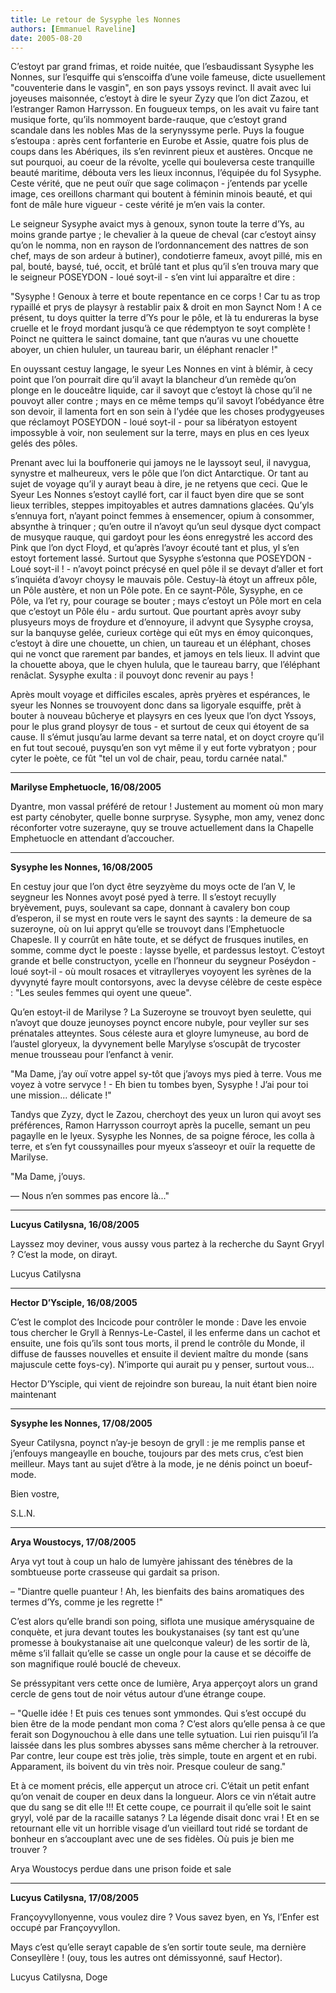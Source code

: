 ```yaml
---
title: Le retour de Sysyphe les Nonnes
authors: [Emmanuel Raveline]
date: 2005-08-20
---
```


C’estoyt par grand frimas, et roide nuitée, que l’esbaudissant Sysyphe les Nonnes, sur l’esquiffe qui s’enscoiffa d’une voile fameuse, dicte usuellement "couventerie dans le vasgin", en son pays yssoys revinct. Il avait avec lui joyeuses maisonnée, c’estoyt à dire le syeur Zyzy que l’on dict Zazou, et l’estranger Ramon Harrysson. En fougueux temps, on les avait vu faire tant musique forte, qu’ils nommoyent barde-rauque, que c’estoyt grand scandale dans les nobles Mas de la serynyssyme perle. Puys la fougue s’estoupa : après cent forfanterie en Eurobe et Assie, quatre fois plus de coups dans les Abériques, ils s’en revinrent pieux et austères. Oncque ne sut pourquoi, au coeur de la révolte, ycelle qui bouleversa ceste tranquille beauté maritime, débouta vers les lieux inconnus, l’équipée du fol Sysyphe. Ceste vérité, que ne peut ouïr que sage colimaçon - j’entends par ycelle image, ces oreillons charmant qui boutent à féminin minois beauté, et qui font de mâle hure vigueur - ceste vérité je m’en vais la conter.

Le seigneur Sysyphe avaict mys à genoux, synon toute la terre d’Ys, au moins grande partye ; le chevalier à la queue de cheval (car c’estoyt ainsy qu’on le nomma, non en rayson de l’ordonnancement des nattres de son chef, mays de son ardeur à butiner), condotierre fameux, avoyt pillé, mis en pal, bouté, baysé, tué, occit, et brûlé tant et plus qu’il s’en trouva mary que le seigneur POSEYDON - loué soyt-il - s’en vint lui apparaître et dire :

"Sysyphe ! Genoux à terre et boute repentance en ce corps ! Car tu as trop rypaillé et prys de playsyr à restablir paix & droit en mon Saynct Nom ! A ce présent, tu doys quitter la terre d’Ys pour le pôle, et là tu endureras la byse cruelle et le froyd mordant jusqu’à ce que rédemptyon te soyt complète ! Poinct ne quittera le sainct domaine, tant que n’auras vu une chouette aboyer, un chien hululer, un taureau barir, un éléphant renacler !"

En ouyssant cestuy langage, le syeur Les Nonnes en vint à blémir, à cecy point que l’on pourrait dire qu’il avayt la blancheur d’un remède qu’on plonge en le douceâtre liquide, car il savoyt que c’estoyt là chose qu’il ne pouvoyt aller contre ; mays en ce même temps qu’il savoyt l’obédyance être son devoir, il lamenta fort en son sein à l’ydée que les choses prodygyeuses que réclamoyt POSEYDON - loué soyt-il - pour sa libératyon estoyent impossyble à voir, non seulement sur la terre, mays en plus en ces lyeux gelés des pôles.

Prenant avec lui la bouffonerie qui jamoys ne le layssoyt seul, il navygua, synystre et malheureux, vers le pôle que l’on dict Antarctique. Or tant au sujet de voyage qu’il y aurayt beau à dire, je ne retyens que ceci. Que le Syeur Les Nonnes s’estoyt cayllé fort, car il fauct byen dire que se sont lieux terribles, steppes impitoyables et autres damnations glacées. Qu’yls s’ennuya fort, n’ayant poinct femmes à ensemencer, opium à consommer, absynthe à trinquer ; qu’en outre il n’avoyt qu’un seul dysque dyct compact de musyque rauque, qui gardoyt pour les éons enregystré les accord des Pink que l’on dyct Floyd, et qu’après l’avoyr écouté tant et plus, yl s’en estoyt fortement lassé. Surtout que Sysyphe s’estonna que POSEYDON - Loué soyt-il ! - n’avoyt poinct précysé en quel pôle il se devayt d’aller et fort s’inquiéta d’avoyr choysy le mauvais pôle. Cestuy-là étoyt un affreux pôle, un Pôle austère, et non un Pôle pote. En ce saynt-Pôle, Sysyphe, en ce Pôle, va l’et ry, pour courage se bouter ; mays c’estoyt un Pôle mort en cela que c’estoyt un Pôle élu - ardu surtout. Que pourtant après avoyr suby plusyeurs moys de froydure et d’ennoyure, il advynt que Sysyphe croysa, sur la banquyse gelée, curieux cortège qui eût mys en émoy quiconques, c’estoyt à dire une chouette, un chien, un taureau et un éléphant, choses qui ne vonct que rarement par bandes, et jamoys en tels lieux. Il advint que la chouette aboya, que le chyen hulula, que le taureau barry, que l’éléphant renâclat. Sysyphe exulta : il pouvoyt donc revenir au pays !

Après moult voyage et difficiles escales, après pryères et espérances, le syeur les Nonnes se trouvoyent donc dans sa ligoryale esquiffe, prêt à bouter à nouveau bûcherye et playsyrs en ces lyeux que l’on dyct Yssoys, pour le plus grand ploysyr de tous - et surtout de ceux qui étoyent de sa cause. Il s’émut jusqu’au larme devant sa terre natal, et on doyct croyre qu’il en fut tout secoué, puysqu’en son vyt même il y eut forte vybratyon ; pour cyter le poète, ce fût "tel un vol de chair, peau, tordu carnée natal."

---

**Marilyse Emphetuocle, 16/08/2005**

Dyantre, mon vassal préféré de retour ! Justement au moment où mon mary est party cénobyter, quelle bonne surpryse. Sysyphe, mon amy, venez donc réconforter votre suzerayne, quy se trouve actuellement dans la Chapelle Emphetuocle en attendant d’accoucher.

---

**Sysyphe les Nonnes, 16/08/2005**

En cestuy jour que l’on dyct être seyzyème du moys octe de l’an V, le seygneur les Nonnes avoyt posé pyed à terre. Il s’estoyt recuylly bryèvement, puys, soulevant sa cape, donnant à cavalery bon coup d’esperon, il se myst en route vers le saynt des saynts : la demeure de sa suzeroyne, où on lui appryt qu’elle se trouvoyt dans l’Emphetuocle Chapesle. Il y courrût en hâte toute, et se défyct de frusques inutiles, en somme, comme dyct le poeste : laysse byelle, et pardessus lestoyt. C’estoyt grande et belle constructyon, ycelle en l’honneur du seygneur Poséydon - loué soyt-il - où moult rosaces et vitraylleryes voyoyent les syrènes de la dyvynyté fayre moult contorsyons, avec la devyse célèbre de ceste espèce : "Les seules femmes qui oyent une queue".

Qu’en estoyt-il de Marilyse ? La Suzeroyne se trouvoyt byen seulette, qui n’avoyt que douze jeunoyses poynct encore nubyle, pour veyller sur ses prénatales atteyntes. Sous céleste aura et gloyre lumyneuse, au bord de l’austel gloryeux, la dyvynement belle Marylyse s’oscupât de trycoster menue trousseau pour l’enfanct à venir.

"Ma Dame, j’ay ouï votre appel sy-tôt que j’avoys mys pied à terre. Vous me voyez à votre servyce ! - Eh bien tu tombes byen, Sysyphe ! J’ai pour toi une mission... délicate !"

Tandys que Zyzy, dyct le Zazou, cherchoyt des yeux un luron qui avoyt ses préférences, Ramon Harrysson courroyt après la pucelle, semant un peu pagaylle en le lyeux. Sysyphe les Nonnes, de sa poigne féroce, les colla à terre, et s’en fyt coussynailles pour myeux s’asseoyr et ouïr la requette de Marilyse.

"Ma Dame, j’ouys.

—  Nous n’en sommes pas encore là..."

---

**Lucyus Catilysna, 16/08/2005**

Layssez moy deviner, vous aussy vous partez à la recherche du Saynt Gryyl ? C’est la mode, on dirayt.

Lucyus Catilysna

---

**Hector D’Ysciple, 16/08/2005**

C’est le complot des Incicode pour contrôler le monde : Dave les envoie tous chercher le Gryll à Rennys-Le-Castel, il les enferme dans un cachot et ensuite, une fois qu’ils sont tous morts, il prend le contrôle du Monde, il diffuse de fausses nouvelles et ensuite il devient maître du monde (sans majuscule cette foys-cy). N’importe qui aurait pu y penser, surtout vous...

Hector D’Ysciple, qui vient de rejoindre son bureau, la nuit étant bien noire maintenant

---

**Sysyphe les Nonnes, 17/08/2005**

Syeur Catilysna, poynct n’ay-je besoyn de gryll : je me remplis panse et j’enfouys mangeaylle en bouche, toujours par des mets crus, c’est bien meilleur. Mays tant au sujet d’être à la mode, je ne dénis poinct un boeuf-mode.

Bien vostre,

S.L.N.

---

**Arya Woustocys, 17/08/2005**

 Arya vyt tout à coup un halo de lumyère jahissant des ténèbres de la sombtueuse porte crasseuse qui gardait sa prison.

– "Diantre quelle puanteur ! Ah, les bienfaits des bains aromatiques des termes d’Ys, comme je les regrette !"

C’est alors qu’elle brandi son poing, siflota une musique amérysquaine de conquète, et jura devant toutes les boukystanaises (sy tant est qu’une promesse à boukystanaise ait une quelconque valeur) de les sortir de là, même s’il fallait qu’elle se casse un ongle pour la cause et se décoiffe de son magnifique roulé bouclé de cheveux.

Se préssypitant vers cette once de lumière, Arya apperçoyt alors un grand cercle de gens tout de noir vétus autour d’une étrange coupe.

–  "Quelle idée ! Et puis ces tenues sont ymmondes. Qui s’est occupé du bien être de la mode pendant mon coma ? C’est alors qu’elle pensa à ce que ferait son Dogynouchou à elle dans une telle sytuation. Lui rien puisqu’il l’a laissée dans les plus sombres abysses sans même chercher à la retrouver. Par contre, leur coupe est très jolie, très simple, toute en argent et en rubi. Apparament, ils boivent du vin très noir. Presque couleur de sang."

Et à ce moment précis, elle apperçut un atroce cri. C’était un petit enfant qu’on venait de couper en deux dans la longueur. Alors ce vin n’était autre que du sang se dit elle !!! Et cette coupe, ce pourrait il qu’elle soit le saint gryyl, volé par de la racaille satanys ? La légende disait donc vrai ! Et en se retournant elle vit un horrible visage d’un vieillard tout ridé se tordant de bonheur en s’accouplant avec une de ses fidèles. Où puis je bien me trouver ?

Arya Woustocys perdue dans une prison foide et sale

---

**Lucyus Catilysna, 17/08/2005**

 Françoyvyllonyenne, vous voulez dire ? Vous savez byen, en Ys, l’Enfer est occupé par Françoyvyllon.

Mays c’est qu’elle serayt capable de s’en sortir toute seule, ma dernière Conseyllère ! (ouy, tous les autres ont démissyonné, sauf Hector).

Lucyus Catilysna, Doge